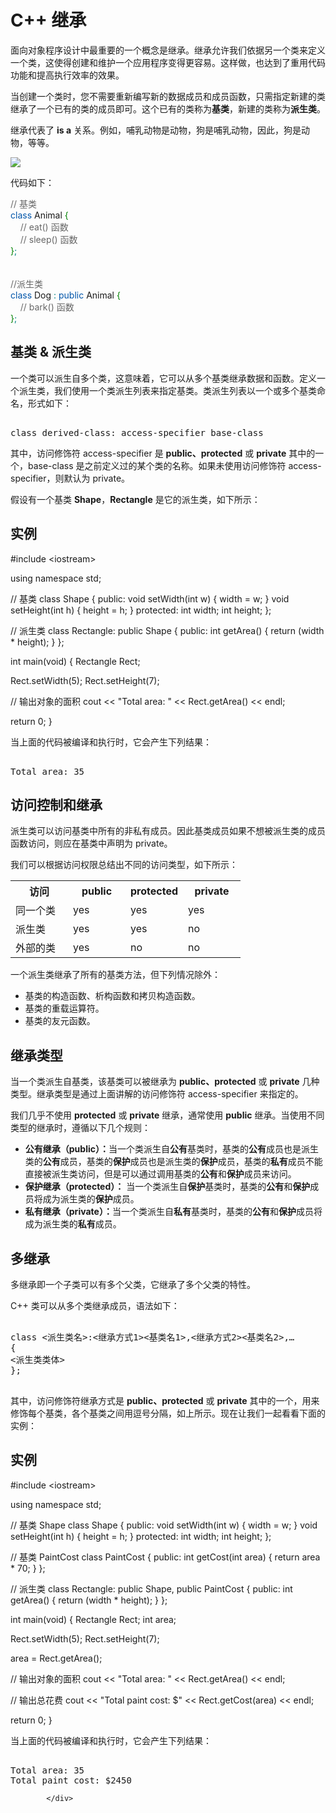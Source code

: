 <!DOCTYPE html>
<html lang="zh-CN">
<head>
<meta charset="UTF-8">
<title>C++ 继承</title>
</head>
<body>
<div class="article-intro" id="content">
			
			
<h1>C++ <span class="color_h1">继承</span></h1>&#13;
&#13;
<p>面向对象程序设计中最重要的一个概念是继承。继承允许我们依据另一个类来定义一个类，这使得创建和维护一个应用程序变得更容易。这样做，也达到了重用代码功能和提高执行效率的效果。</p>&#13;
<p>当创建一个类时，您不需要重新编写新的数据成员和成员函数，只需指定新建的类继承了一个已有的类的成员即可。这个已有的类称为<b>基类</b>，新建的类称为<b>派生类</b>。</p>&#13;
<p>继承代表了 <b>is a</b> 关系。例如，哺乳动物是动物，狗是哺乳动物，因此，狗是动物，等等。</p>&#13;
<p><img decoding="async" src="https://www.runoob.com/wp-content/uploads/2015/05/cpp-inheritance-2020-12-15-1.png"/></p>&#13;
<p>代码如下：</p>&#13;
<div class="example"><div class="example_code">
<span style="color: #666666;">// 基类</span><br/>
<span style="color: #05a;">class</span> Animal <span style="color: #008000;">{</span><br/>
    <span style="color: #666666;">// eat() 函数</span><br/>
    <span style="color: #666666;">// sleep() 函数</span><br/>
<span style="color: #008000;">}</span><span style="color: #008080;">;</span><br/>
<br/>
<br/>
<span style="color: #666666;">//派生类</span><br/>
<span style="color: #05a;">class</span> Dog <span style="color: #008080;">:</span> <span style="color: #05a;">public</span> Animal <span style="color: #008000;">{</span><br/>
    <span style="color: #666666;">// bark() 函数</span><br/>
<span style="color: #008000;">}</span><span style="color: #008080;">;</span><br/>
</div></div>&#13;
&#13;
&#13;
<h2 class="tutheader">基类 &amp; 派生类</h2>&#13;
<p>一个类可以派生自多个类，这意味着，它可以从多个基类继承数据和函数。定义一个派生类，我们使用一个类派生列表来指定基类。类派生列表以一个或多个基类命名，形式如下：</p>&#13;
<pre>&#13;
class derived-class: access-specifier base-class&#13;
</pre>&#13;
<p>其中，访问修饰符 access-specifier 是 <b>public、protected</b> 或 <b>private</b> 其中的一个，base-class 是之前定义过的某个类的名称。如果未使用访问修饰符 access-specifier，则默认为 private。</p>&#13;
<p>假设有一个基类 <b>Shape</b>，<b>Rectangle</b> 是它的派生类，如下所示：</p>&#13;
<div class="example"> &#13;
<h2 class="example">实例</h2>&#13;
<div class="example_code">&#13;
<div class="hl-main"><span class="hl-prepro">#include</span><span class="hl-prepro"> </span><span class="hl-quotes">&lt;</span><span class="hl-string">iostream</span><span class="hl-quotes">&gt;</span><span class="hl-prepro"/><span class="hl-code">
 
</span><span class="hl-reserved">using</span><span class="hl-code"> </span><span class="hl-types">namespace</span><span class="hl-code"> </span><span class="hl-identifier">std</span><span class="hl-code">;
 
</span><span class="hl-comment">// 基类</span><span class="hl-comment"/><span class="hl-code">
</span><span class="hl-types">class</span><span class="hl-code"> </span><span class="hl-identifier">Shape</span><span class="hl-code"> 
</span><span class="hl-brackets">{</span><span class="hl-code">
   </span><span class="hl-reserved">public</span><span class="hl-code">:
      </span><span class="hl-types">void</span><span class="hl-code"> </span><span class="hl-identifier">setWidth</span><span class="hl-brackets">(</span><span class="hl-types">int</span><span class="hl-code"> </span><span class="hl-identifier">w</span><span class="hl-brackets">)</span><span class="hl-code">
      </span><span class="hl-brackets">{</span><span class="hl-code">
         </span><span class="hl-identifier">width</span><span class="hl-code"> = </span><span class="hl-identifier">w</span><span class="hl-code">;
      </span><span class="hl-brackets">}</span><span class="hl-code">
      </span><span class="hl-types">void</span><span class="hl-code"> </span><span class="hl-identifier">setHeight</span><span class="hl-brackets">(</span><span class="hl-types">int</span><span class="hl-code"> </span><span class="hl-identifier">h</span><span class="hl-brackets">)</span><span class="hl-code">
      </span><span class="hl-brackets">{</span><span class="hl-code">
         </span><span class="hl-identifier">height</span><span class="hl-code"> = </span><span class="hl-identifier">h</span><span class="hl-code">;
      </span><span class="hl-brackets">}</span><span class="hl-code">
   </span><span class="hl-reserved">protected</span><span class="hl-code">:
      </span><span class="hl-types">int</span><span class="hl-code"> </span><span class="hl-identifier">width</span><span class="hl-code">;
      </span><span class="hl-types">int</span><span class="hl-code"> </span><span class="hl-identifier">height</span><span class="hl-code">;
</span><span class="hl-brackets">}</span><span class="hl-code">;
 
</span><span class="hl-comment">// 派生类</span><span class="hl-comment"/><span class="hl-code">
</span><span class="hl-types">class</span><span class="hl-code"> </span><span class="hl-identifier">Rectangle</span><span class="hl-code">: </span><span class="hl-reserved">public</span><span class="hl-code"> </span><span class="hl-identifier">Shape</span><span class="hl-code">
</span><span class="hl-brackets">{</span><span class="hl-code">
   </span><span class="hl-reserved">public</span><span class="hl-code">:
      </span><span class="hl-types">int</span><span class="hl-code"> </span><span class="hl-identifier">getArea</span><span class="hl-brackets">(</span><span class="hl-brackets">)</span><span class="hl-code">
      </span><span class="hl-brackets">{</span><span class="hl-code"> 
         </span><span class="hl-reserved">return</span><span class="hl-code"> </span><span class="hl-brackets">(</span><span class="hl-identifier">width</span><span class="hl-code"> * </span><span class="hl-identifier">height</span><span class="hl-brackets">)</span><span class="hl-code">; 
      </span><span class="hl-brackets">}</span><span class="hl-code">
</span><span class="hl-brackets">}</span><span class="hl-code">;
 
</span><span class="hl-types">int</span><span class="hl-code"> </span><span class="hl-identifier">main</span><span class="hl-brackets">(</span><span class="hl-types">void</span><span class="hl-brackets">)</span><span class="hl-code">
</span><span class="hl-brackets">{</span><span class="hl-code">
   </span><span class="hl-identifier">Rectangle</span><span class="hl-code"> </span><span class="hl-identifier">Rect</span><span class="hl-code">;
 
   </span><span class="hl-identifier">Rect</span><span class="hl-code">.</span><span class="hl-identifier">setWidth</span><span class="hl-brackets">(</span><span class="hl-number">5</span><span class="hl-brackets">)</span><span class="hl-code">;
   </span><span class="hl-identifier">Rect</span><span class="hl-code">.</span><span class="hl-identifier">setHeight</span><span class="hl-brackets">(</span><span class="hl-number">7</span><span class="hl-brackets">)</span><span class="hl-code">;
 
   </span><span class="hl-comment">// 输出对象的面积</span><span class="hl-comment"/><span class="hl-code">
   </span><span class="hl-identifier">cout</span><span class="hl-code"> &lt;&lt; </span><span class="hl-quotes">"</span><span class="hl-string">Total area: </span><span class="hl-quotes">"</span><span class="hl-code"> &lt;&lt; </span><span class="hl-identifier">Rect</span><span class="hl-code">.</span><span class="hl-identifier">getArea</span><span class="hl-brackets">(</span><span class="hl-brackets">)</span><span class="hl-code"> &lt;&lt; </span><span class="hl-identifier">endl</span><span class="hl-code">;
 
   </span><span class="hl-reserved">return</span><span class="hl-code"> </span><span class="hl-number">0</span><span class="hl-code">;
</span><span class="hl-brackets">}</span></div>&#13;
</div>&#13;
</div>&#13;
<p>当上面的代码被编译和执行时，它会产生下列结果：</p>&#13;
<pre>&#13;
Total area: 35&#13;
</pre>&#13;
&#13;
<h2 class="tutheader">访问控制和继承</h2>&#13;
<p>派生类可以访问基类中所有的非私有成员。因此基类成员如果不想被派生类的成员函数访问，则应在基类中声明为 private。</p>&#13;
<p>我们可以根据访问权限总结出不同的访问类型，如下所示：</p>&#13;
<table class="reference notranslate">&#13;
<tr><th width="25%">访问</th><th width="25%">public</th><th width="25%">protected</th><th width="25%">private</th></tr>&#13;
<tr><td>同一个类</td><td>yes</td><td>yes</td><td>yes</td></tr>&#13;
<tr><td>派生类</td><td>yes</td><td>yes</td><td>no</td></tr>&#13;
<tr><td>外部的类</td><td>yes</td><td>no</td><td>no</td></tr>&#13;
</table>&#13;
<p>一个派生类继承了所有的基类方法，但下列情况除外：</p>&#13;
<ul class="list">&#13;
<li>基类的构造函数、析构函数和拷贝构造函数。</li>&#13;
<li>基类的重载运算符。</li>&#13;
<li>基类的友元函数。</li>&#13;
</ul>&#13;
&#13;
<h2 class="tutheader">继承类型</h2>&#13;
<p>当一个类派生自基类，该基类可以被继承为 <b>public、protected</b> 或 <b> private</b> 几种类型。继承类型是通过上面讲解的访问修饰符 access-specifier 来指定的。</p>&#13;
<p>我们几乎不使用 <b>protected</b> 或 <b> private</b> 继承，通常使用 <b>public</b> 继承。当使用不同类型的继承时，遵循以下几个规则：</p>&#13;
<ul class="list">&#13;
<li><b>公有继承（public）：</b>当一个类派生自<b>公有</b>基类时，基类的<b>公有</b>成员也是派生类的<b>公有</b>成员，基类的<b>保护</b>成员也是派生类的<b>保护</b>成员，基类的<b>私有</b>成员不能直接被派生类访问，但是可以通过调用基类的<b>公有</b>和<b>保护</b>成员来访问。</li>&#13;
<li><b>保护继承（protected）：</b> 当一个类派生自<b>保护</b>基类时，基类的<b>公有</b>和<b>保护</b>成员将成为派生类的<b>保护</b>成员。</li>&#13;
<li><b>私有继承（private）：</b>当一个类派生自<b>私有</b>基类时，基类的<b>公有</b>和<b>保护</b>成员将成为派生类的<b>私有</b>成员。</li>&#13;
</ul>&#13;
&#13;
<h2 class="tutheader">多继承</h2>&#13;
<p>多继承即一个子类可以有多个父类，它继承了多个父类的特性。</p>&#13;
<p>C++ 类可以从多个类继承成员，语法如下：</p>&#13;
<pre>&#13;
class &lt;派生类名&gt;:&lt;继承方式1&gt;&lt;基类名1&gt;,&lt;继承方式2&gt;&lt;基类名2&gt;,…&#13;
{&#13;
&lt;派生类类体&gt;&#13;
};&#13;
&#13;
</pre>&#13;
<p>其中，访问修饰符继承方式是 <b>public、protected</b> 或 <b>private</b> 其中的一个，用来修饰每个基类，各个基类之间用逗号分隔，如上所示。现在让我们一起看看下面的实例：</p>&#13;
<div class="example"> &#13;
<h2 class="example">实例</h2>&#13;
<div class="example_code">&#13;
<div class="hl-main"><span class="hl-prepro">#include</span><span class="hl-prepro"> </span><span class="hl-quotes">&lt;</span><span class="hl-string">iostream</span><span class="hl-quotes">&gt;</span><span class="hl-prepro"/><span class="hl-code">
 
</span><span class="hl-reserved">using</span><span class="hl-code"> </span><span class="hl-types">namespace</span><span class="hl-code"> </span><span class="hl-identifier">std</span><span class="hl-code">;
 
</span><span class="hl-comment">// 基类 Shape</span><span class="hl-comment"/><span class="hl-code">
</span><span class="hl-types">class</span><span class="hl-code"> </span><span class="hl-identifier">Shape</span><span class="hl-code"> 
</span><span class="hl-brackets">{</span><span class="hl-code">
   </span><span class="hl-reserved">public</span><span class="hl-code">:
      </span><span class="hl-types">void</span><span class="hl-code"> </span><span class="hl-identifier">setWidth</span><span class="hl-brackets">(</span><span class="hl-types">int</span><span class="hl-code"> </span><span class="hl-identifier">w</span><span class="hl-brackets">)</span><span class="hl-code">
      </span><span class="hl-brackets">{</span><span class="hl-code">
         </span><span class="hl-identifier">width</span><span class="hl-code"> = </span><span class="hl-identifier">w</span><span class="hl-code">;
      </span><span class="hl-brackets">}</span><span class="hl-code">
      </span><span class="hl-types">void</span><span class="hl-code"> </span><span class="hl-identifier">setHeight</span><span class="hl-brackets">(</span><span class="hl-types">int</span><span class="hl-code"> </span><span class="hl-identifier">h</span><span class="hl-brackets">)</span><span class="hl-code">
      </span><span class="hl-brackets">{</span><span class="hl-code">
         </span><span class="hl-identifier">height</span><span class="hl-code"> = </span><span class="hl-identifier">h</span><span class="hl-code">;
      </span><span class="hl-brackets">}</span><span class="hl-code">
   </span><span class="hl-reserved">protected</span><span class="hl-code">:
      </span><span class="hl-types">int</span><span class="hl-code"> </span><span class="hl-identifier">width</span><span class="hl-code">;
      </span><span class="hl-types">int</span><span class="hl-code"> </span><span class="hl-identifier">height</span><span class="hl-code">;
</span><span class="hl-brackets">}</span><span class="hl-code">;
 
</span><span class="hl-comment">// 基类 PaintCost</span><span class="hl-comment"/><span class="hl-code">
</span><span class="hl-types">class</span><span class="hl-code"> </span><span class="hl-identifier">PaintCost</span><span class="hl-code"> 
</span><span class="hl-brackets">{</span><span class="hl-code">
   </span><span class="hl-reserved">public</span><span class="hl-code">:
      </span><span class="hl-types">int</span><span class="hl-code"> </span><span class="hl-identifier">getCost</span><span class="hl-brackets">(</span><span class="hl-types">int</span><span class="hl-code"> </span><span class="hl-identifier">area</span><span class="hl-brackets">)</span><span class="hl-code">
      </span><span class="hl-brackets">{</span><span class="hl-code">
         </span><span class="hl-reserved">return</span><span class="hl-code"> </span><span class="hl-identifier">area</span><span class="hl-code"> * </span><span class="hl-number">70</span><span class="hl-code">;
      </span><span class="hl-brackets">}</span><span class="hl-code">
</span><span class="hl-brackets">}</span><span class="hl-code">;
 
</span><span class="hl-comment">// 派生类</span><span class="hl-comment"/><span class="hl-code">
</span><span class="hl-types">class</span><span class="hl-code"> </span><span class="hl-identifier">Rectangle</span><span class="hl-code">: </span><span class="hl-reserved">public</span><span class="hl-code"> </span><span class="hl-identifier">Shape</span><span class="hl-code">, </span><span class="hl-reserved">public</span><span class="hl-code"> </span><span class="hl-identifier">PaintCost</span><span class="hl-code">
</span><span class="hl-brackets">{</span><span class="hl-code">
   </span><span class="hl-reserved">public</span><span class="hl-code">:
      </span><span class="hl-types">int</span><span class="hl-code"> </span><span class="hl-identifier">getArea</span><span class="hl-brackets">(</span><span class="hl-brackets">)</span><span class="hl-code">
      </span><span class="hl-brackets">{</span><span class="hl-code"> 
         </span><span class="hl-reserved">return</span><span class="hl-code"> </span><span class="hl-brackets">(</span><span class="hl-identifier">width</span><span class="hl-code"> * </span><span class="hl-identifier">height</span><span class="hl-brackets">)</span><span class="hl-code">; 
      </span><span class="hl-brackets">}</span><span class="hl-code">
</span><span class="hl-brackets">}</span><span class="hl-code">;
 
</span><span class="hl-types">int</span><span class="hl-code"> </span><span class="hl-identifier">main</span><span class="hl-brackets">(</span><span class="hl-types">void</span><span class="hl-brackets">)</span><span class="hl-code">
</span><span class="hl-brackets">{</span><span class="hl-code">
   </span><span class="hl-identifier">Rectangle</span><span class="hl-code"> </span><span class="hl-identifier">Rect</span><span class="hl-code">;
   </span><span class="hl-types">int</span><span class="hl-code"> </span><span class="hl-identifier">area</span><span class="hl-code">;
 
   </span><span class="hl-identifier">Rect</span><span class="hl-code">.</span><span class="hl-identifier">setWidth</span><span class="hl-brackets">(</span><span class="hl-number">5</span><span class="hl-brackets">)</span><span class="hl-code">;
   </span><span class="hl-identifier">Rect</span><span class="hl-code">.</span><span class="hl-identifier">setHeight</span><span class="hl-brackets">(</span><span class="hl-number">7</span><span class="hl-brackets">)</span><span class="hl-code">;
 
   </span><span class="hl-identifier">area</span><span class="hl-code"> = </span><span class="hl-identifier">Rect</span><span class="hl-code">.</span><span class="hl-identifier">getArea</span><span class="hl-brackets">(</span><span class="hl-brackets">)</span><span class="hl-code">;
   
   </span><span class="hl-comment">// 输出对象的面积</span><span class="hl-comment"/><span class="hl-code">
   </span><span class="hl-identifier">cout</span><span class="hl-code"> &lt;&lt; </span><span class="hl-quotes">"</span><span class="hl-string">Total area: </span><span class="hl-quotes">"</span><span class="hl-code"> &lt;&lt; </span><span class="hl-identifier">Rect</span><span class="hl-code">.</span><span class="hl-identifier">getArea</span><span class="hl-brackets">(</span><span class="hl-brackets">)</span><span class="hl-code"> &lt;&lt; </span><span class="hl-identifier">endl</span><span class="hl-code">;
 
   </span><span class="hl-comment">// 输出总花费</span><span class="hl-comment"/><span class="hl-code">
   </span><span class="hl-identifier">cout</span><span class="hl-code"> &lt;&lt; </span><span class="hl-quotes">"</span><span class="hl-string">Total paint cost: $</span><span class="hl-quotes">"</span><span class="hl-code"> &lt;&lt; </span><span class="hl-identifier">Rect</span><span class="hl-code">.</span><span class="hl-identifier">getCost</span><span class="hl-brackets">(</span><span class="hl-identifier">area</span><span class="hl-brackets">)</span><span class="hl-code"> &lt;&lt; </span><span class="hl-identifier">endl</span><span class="hl-code">;
 
   </span><span class="hl-reserved">return</span><span class="hl-code"> </span><span class="hl-number">0</span><span class="hl-code">;
</span><span class="hl-brackets">}</span></div>&#13;
</div>&#13;
</div>&#13;
<p>当上面的代码被编译和执行时，它会产生下列结果：</p>&#13;
<pre>&#13;
Total area: 35&#13;
Total paint cost: $2450&#13;
</pre>			<!-- 其他扩展 -->
						
			</div>
			
		
</body>
</html>